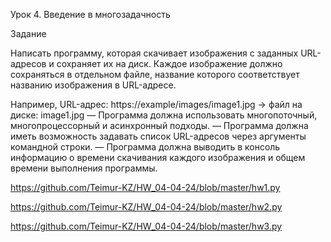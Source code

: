 Урок 4. Введение в многозадачность

Задание

Написать программу, которая скачивает изображения с заданных URL-адресов и сохраняет их на диск. 
Каждое изображение должно сохраняться в отдельном файле, название которого соответствует названию изображения в URL-адресе.

Например, URL-адрес: https://example/images/image1.jpg -> файл на диске: image1.jpg
— Программа должна использовать многопоточный, многопроцессорный и асинхронный подходы.
— Программа должна иметь возможность задавать список URL-адресов через аргументы командной строки.
— Программа должна выводить в консоль информацию о времени скачивания каждого изображения и общем времени выполнения программы.

https://github.com/Teimur-KZ/HW_04-04-24/blob/master/hw1.py

https://github.com/Teimur-KZ/HW_04-04-24/blob/master/hw2.py

https://github.com/Teimur-KZ/HW_04-04-24/blob/master/hw3.py